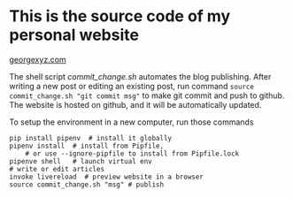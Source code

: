 # This is the source code of my personal website

[georgexyz.com](https://www.georgexyz.com)

The shell script *commit_change.sh* automates the blog publishing.  After
writing a new post or editing an existing post, run command `source
commit_change.sh "git commit msg"` to make git commit and push to github. The
website is hosted on github, and it will be automatically updated. 

To setup the environment in a new computer, run those commands

```
pip install pipenv  # install it globally
pipenv install  # install from Pipfile, 
    # or use --ignore-pipfile to install from Pipfile.lock
pipenve shell   # launch virtual env
# write or edit articles
invoke livereload  # preview website in a browser
source commit_change.sh "msg" # publish
```

